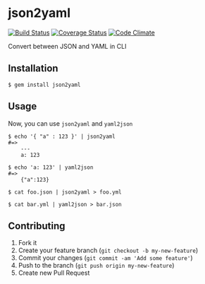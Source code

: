# json2yaml
[![Build Status](https://travis-ci.org/fukayatsu/json2yaml.png)](https://travis-ci.org/fukayatsu/json2yaml)
[![Coverage Status](https://coveralls.io/repos/fukayatsu/json2yaml/badge.png)](https://coveralls.io/r/fukayatsu/json2yaml)
[![Code Climate](https://codeclimate.com/github/fukayatsu/json2yaml.png)](https://codeclimate.com/github/fukayatsu/json2yaml)

Convert between JSON and YAML in CLI

## Installation

    $ gem install json2yaml

## Usage

Now, you can use `json2yaml` and `yaml2json`

```
$ echo '{ "a" : 123 }' | json2yaml
#=>
    ---
    a: 123

$ echo 'a: 123' | yaml2json
#=>
    {"a":123}

$ cat foo.json | json2yaml > foo.yml

$ cat bar.yml | yaml2json > bar.json

```

## Contributing

1. Fork it
2. Create your feature branch (`git checkout -b my-new-feature`)
3. Commit your changes (`git commit -am 'Add some feature'`)
4. Push to the branch (`git push origin my-new-feature`)
5. Create new Pull Request

